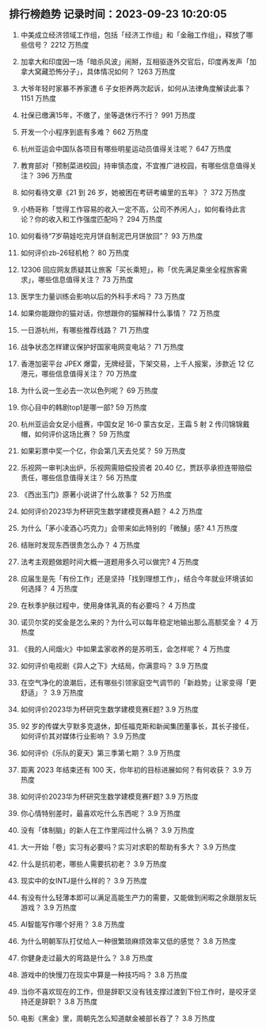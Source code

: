
## 排行榜趋势 记录时间：2023-09-23 10:20:05
  
  1. 中美成立经济领域工作组，包括「经济工作组」和「金融工作组」，释放了哪些信号？ 2212 万热度
    
  2. 加拿大和印度因一场「暗杀风波」闹掰，互相驱逐外交官后，印度再发声「加拿大窝藏恐怖分子」，具体情况如何？ 1263 万热度
    
  3. 大爷年轻时家暴不养家遭 6 子女拒养两次起诉，如何从法律角度解读此事？ 1151 万热度
    
  4. 社保已缴满15年，不缴了，坐等退休行不行？ 991 万热度
    
  5. 开发一个小程序到底有多难？ 662 万热度
    
  6. 杭州亚运会中国队各项目有哪些明星运动员值得关注呢？ 647 万热度
    
  7. 教育部对「预制菜进校园」持审慎态度，不宜推广进校园，有哪些信息值得关注？ 396 万热度
    
  8. 如何看待文章《21 到 26 岁，她被困在考研考编里的五年》？ 372 万热度
    
  9. 小杨哥称「觉得工作容易的收入一定不高，公司不养闲人」，如何看待此言论？你的收入和工作强度匹配吗？ 294 万热度
    
  10. 如何看待“7岁萌娃吃完月饼自制泥巴月饼放回”？ 93 万热度
    
  11. 如何评价zb-26轻机枪？ 80 万热度
    
  12. 12306 回应网友质疑其让旅客「买长乘短」，称「优先满足乘坐全程旅客需求」，哪些信息值得关注？ 73 万热度
    
  13. 医学生力量训练会影响以后的外科手术吗？ 73 万热度
    
  14. 如果你能跟你的猫对话，你想跟你的猫解释什么事情？ 72 万热度
    
  15. 一日游杭州，有哪些推荐线路？ 71 万热度
    
  16. 战争状态怎样建议保护好国家电网变电站？ 71 万热度
    
  17. 香港加密平台 JPEX 爆雷，无牌经营，下架交易，上千人报案，涉款近 12 亿港元，哪些信息值得关注？ 70 万热度
    
  18. 为什么说一生必去一次以色列呢？ 69 万热度
    
  19. 你心目中的韩剧top1是哪一部? 59 万热度
    
  20. 杭州亚运会女足小组赛，中国女足 16-0 蒙古女足，王霜 5 射 2 传闫锦锦戴帽，如何评价这场比赛？ 59 万热度
    
  21. 如果彩票中奖一个亿，你会第几天去兑奖？ 59 万热度
    
  22. 乐视网一审判决出炉，乐视网需赔偿投资者 20.40 亿，贾跃亭承担连带赔偿责任，哪些信息值得关注？ 56 万热度
    
  23. 《西出玉门》原著小说讲了什么故事？ 52 万热度
    
  24. 如何评价2023华为杯研究生数学建模竞赛A题？ 4.2 万热度
    
  25. 为什么「茅小凌酒心巧克力」会带来如此特别的「微醺」感? 4.1 万热度
    
  26. 结账时发现东西很贵怎么办？ 4 万热度
    
  27. 法考主观题做题时间大概一道题用多久可以做完? 4 万热度
    
  28. 应届生是先「有份工作」还是坚持「找到理想工作」，结合今年就业环境该如何选择？ 4 万热度
    
  29. 在秋季护肤过程中，使用身体乳真的有必要吗？ 4 万热度
    
  30. 诺贝尔奖的奖金是怎么来的？为什么可以每年稳定地输出那么高额奖金？ 4 万热度
    
  31. 《我的人间烟火》中如果孟家收养的是苏明玉，会怎样呢？ 4 万热度
    
  32. 如何评价电视剧《异人之下》大结局，你满意吗？ 3.9 万热度
    
  33. 在空气净化的浪潮后，还有哪些引领家庭空气调节的「新趋势」让家变得「更舒适」？ 3.9 万热度
    
  34. 如何评价2023华为杯研究生数学建模竞赛E题? 3.9 万热度
    
  35. 92 岁的传媒大亨默多克退休，卸任福克斯和新闻集团董事长，其长子接任，如何评价其对媒体行业影响？ 3.9 万热度
    
  36. 如何评价《乐队的夏天》第三季第七期？ 3.9 万热度
    
  37. 距离 2023 年结束还有 100 天，你年初的目标进展如何？有何收获？ 3.9 万热度
    
  38. 如何评价2023华为杯研究生数学建模竞赛F题? 3.9 万热度
    
  39. 你心情特别差时，最喜欢吃什么东西呢？ 3.9 万热度
    
  40. 没有「体制脑」的新人在工作里闯过什么祸？ 3.9 万热度
    
  41. 大一开始「卷」实习有必要吗？实习对求职的帮助有多大？ 3.9 万热度
    
  42. 什么是抗初老，哪些人需要抗初老？ 3.9 万热度
    
  43. 现实中的女INTJ是什么样的？ 3.9 万热度
    
  44. 有没有什么轻薄本即可以满足高能生产力的需要，又能做到闲暇之余跟朋友玩游戏？ 3.9 万热度
    
  45. AI智能写作哪个好用？ 3.8 万热度
    
  46. 为什么明朝军队打仗给人一种很繁琐麻烦效率又低的感觉？ 3.8 万热度
    
  47. 你健身走过最大的弯路是什么？ 3.8 万热度
    
  48. 游戏中的快慢刀在现实中算是一种技巧吗？ 3.8 万热度
    
  49. 当你不喜欢现在的工作，但是辞职又没有钱支撑过渡到下份工作时，是咬牙坚持还是辞职？ 3.8 万热度
    
  50. 电影《黑金》里，周朝先怎么知道献金被部长吞了？ 3.8 万热度
    